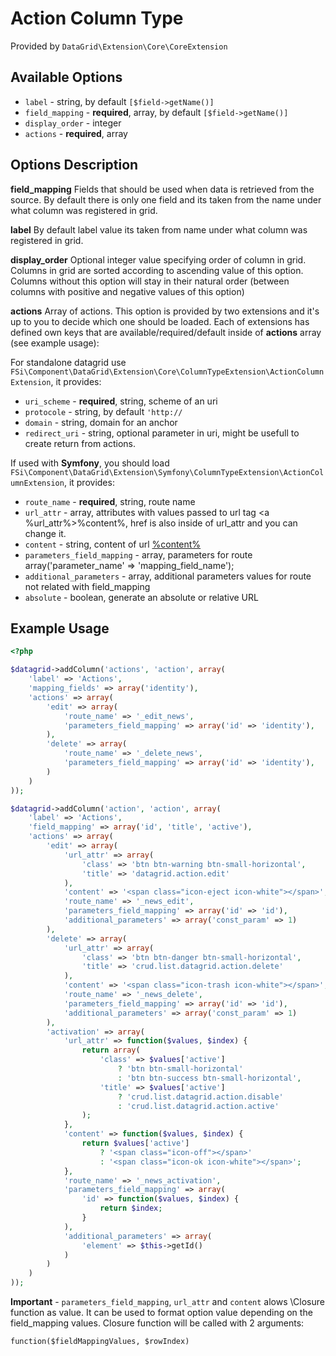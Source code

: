 # Action Column Type #

Provided by ``DataGrid\Extension\Core\CoreExtension``

## Available Options ##

* ``label`` - string, by default ``[$field->getName()]``
* ``field_mapping`` - **required**, array, by default ``[$field->getName()]``
* ``display_order`` - integer
* ``actions`` - **required**, array

## Options Description ##

**field_mapping** Fields that should be used when data is retrieved from the source. By default there is only one field 
and its taken from the name under what column was registered in grid.

**label** By default label value its taken from name under what column was registered in grid.

**display_order** Optional integer value specifying order of column in grid. Columns in grid are sorted according
  to ascending value of this option. Columns without this option will stay in their natural order (between columns with
  positive and negative values of this option)  

**actions** Array of actions. This option is provided by two extensions and it's up to you to decide which one should be loaded. Each of extensions has defined own keys that are available/required/default inside of **actions** array (see example usage):

For standalone datagrid use ``FSi\Component\DataGrid\Extension\Core\ColumnTypeExtension\ActionColumnExtension``, it provides:

 * ``uri_scheme`` - **required**, string, scheme of an uri
 * ``protocole`` - string, by default ``'http://``
 * ``domain`` - string, domain for an anchor
 * ``redirect_uri`` - string, optional parameter in uri, might be usefull to create return from actions. 

If used with **Symfony**, you should load ``FSi\Component\DataGrid\Extension\Symfony\ColumnTypeExtension\ActionColumnExtension``, it provides:

 * ``route_name`` - **required**, string, route name
 * ``url_attr`` - array, attributes with values passed to url tag <a %url_attr%>%content%</a>, href is also inside of url_attr and you can change it.
 * ``content`` - string, content of url <a href="#">%content%</a>
 * ``parameters_field_mapping`` - array, parameters for route array('parameter_name' => 'mapping_field_name');
 * ``additional_parameters`` - array, additional parameters values for route not related with field_mapping
 * ``absolute`` - boolean, generate an absolute or relative URL

## Example Usage ##

``` php
<?php

$datagrid->addColumn('actions', 'action', array(
    'label' => 'Actions',
    'mapping_fields' => array('identity'),
    'actions' => array(
        'edit' => array(
            'route_name' => '_edit_news',
            'parameters_field_mapping' => array('id' => 'identity'),
        ),
        'delete' => array(
            'route_name' => '_delete_news',
            'parameters_field_mapping' => array('id' => 'identity'),
        )
    )
));

$datagrid->addColumn('action', 'action', array(
    'label' => 'Actions',
    'field_mapping' => array('id', 'title', 'active'),
    'actions' => array(
        'edit' => array(
            'url_attr' => array(
                'class' => 'btn btn-warning btn-small-horizontal',
                'title' => 'datagrid.action.edit'
            ),
            'content' => '<span class="icon-eject icon-white"></span>',
            'route_name' => '_news_edit',
            'parameters_field_mapping' => array('id' => 'id'),
            'additional_parameters' => array('const_param' => 1)
        ),
        'delete' => array(
            'url_attr' => array(
                'class' => 'btn btn-danger btn-small-horizontal',
                'title' => 'crud.list.datagrid.action.delete'
            ),
            'content' => '<span class="icon-trash icon-white"></span>',
            'route_name' => '_news_delete',
            'parameters_field_mapping' => array('id' => 'id'),
            'additional_parameters' => array('const_param' => 1)
        ),
        'activation' => array(
            'url_attr' => function($values, $index) {
                return array(
                    'class' => $values['active']
                        ? 'btn btn-small-horizontal'
                        : 'btn btn-success btn-small-horizontal',
                    'title' => $values['active']
                        ? 'crud.list.datagrid.action.disable'
                        : 'crud.list.datagrid.action.active'
                );
            },
            'content' => function($values, $index) {
                return $values['active']
                    ? '<span class="icon-off"></span>'
                    : '<span class="icon-ok icon-white"></span>';
            },
            'route_name' => '_news_activation',
            'parameters_field_mapping' => array(
                'id' => function($values, $index) {
                    return $index;
                }
            ),
            'additional_parameters' => array(
                'element' => $this->getId()
            )
        )
    )
));

```

**Important** - ``parameters_field_mapping``, ``url_attr`` and ``content`` alows \Closure function as value. It can be used to format
option value depending on the field_mapping values. Closure function will be called with 2 arguments:

``function($fieldMappingValues, $rowIndex)``